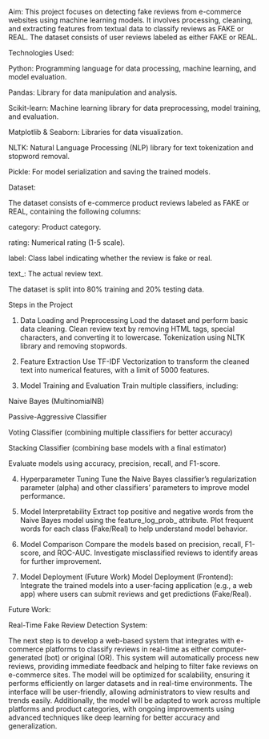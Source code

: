 Aim:
This project focuses on detecting fake reviews from e-commerce websites using machine learning models. It involves processing, cleaning, and extracting features from textual data to classify reviews as FAKE or REAL. The dataset consists of user reviews labeled as either FAKE or REAL.

Technologies Used: 

Python: Programming language for data processing, machine learning, and model evaluation.

Pandas: Library for data manipulation and analysis.

Scikit-learn: Machine learning library for data preprocessing, model training, and evaluation.

Matplotlib & Seaborn: Libraries for data visualization.

NLTK: Natural Language Processing (NLP) library for text tokenization and stopword removal.

Pickle: For model serialization and saving the trained models.


Dataset: 

The dataset consists of e-commerce product reviews labeled as FAKE or REAL, containing the following columns:

category: Product category.

rating: Numerical rating (1-5 scale).

label: Class label indicating whether the review is fake or real.

text_: The actual review text.

The dataset is split into 80% training and 20% testing data.

Steps in the Project

1. Data Loading and Preprocessing
Load the dataset and perform basic data cleaning.
Clean review text by removing HTML tags, special characters, and converting it to lowercase.
Tokenization using NLTK library and removing stopwords.

2. Feature Extraction
Use TF-IDF Vectorization to transform the cleaned text into numerical features, with a limit of 5000 features.

3. Model Training and Evaluation
Train multiple classifiers, including:

  Naive Bayes (MultinomialNB)
  
  Passive-Aggressive Classifier

  Voting Classifier (combining multiple classifiers for better accuracy)
  
  Stacking Classifier (combining base models with a final estimator)
  
  Evaluate models using accuracy, precision, recall, and F1-score.

4. Hyperparameter Tuning
Tune the Naive Bayes classifier’s regularization parameter (alpha) and other classifiers’ parameters to improve model performance.

5. Model Interpretability
Extract top positive and negative words from the Naive Bayes model using the feature_log_prob_ attribute.
Plot frequent words for each class (Fake/Real) to help understand model behavior.

6. Model Comparison
Compare the models based on precision, recall, F1-score, and ROC-AUC.
Investigate misclassified reviews to identify areas for further improvement.

7. Model Deployment (Future Work)
Model Deployment (Frontend): Integrate the trained models into a user-facing application (e.g., a web app) where users can submit reviews and get predictions (Fake/Real).

Future Work:

Real-Time Fake Review Detection System:

The next step is to develop a web-based system that integrates with e-commerce platforms to classify reviews in real-time as either computer-generated (bot) or original (OR). This system will automatically process new reviews, providing immediate feedback and helping to filter fake reviews on e-commerce sites. The model will be optimized for scalability, ensuring it performs efficiently on larger datasets and in real-time environments. The interface will be user-friendly, allowing administrators to view results and trends easily. Additionally, the model will be adapted to work across multiple platforms and product categories, with ongoing improvements using advanced techniques like deep learning for better accuracy and generalization.
